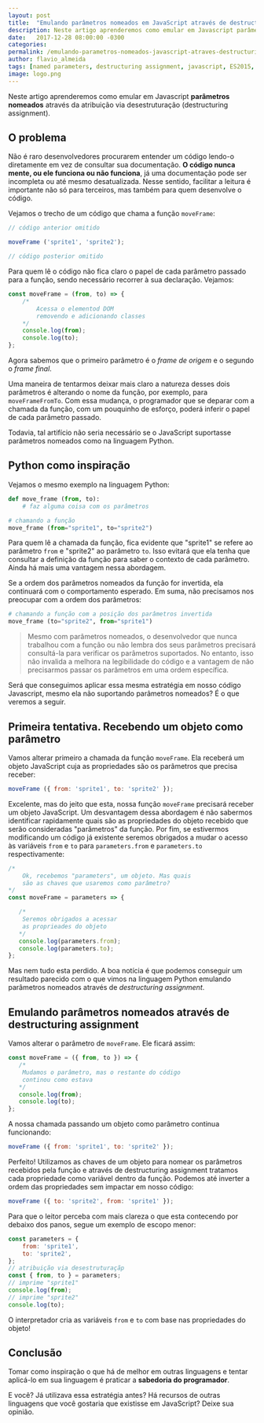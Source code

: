 ```yaml
---
layout: post
title:  "Emulando parâmetros nomeados em JavaScript através de destructuring assignment"
description: Neste artigo aprenderemos como emular em Javascript parâmetros nomeados através da atribuição via desestruturação (destructuring assignment). 
date:   2017-12-28 08:00:00 -0300
categories:
permalink: /emulando-parametros-nomeados-javascript-atraves-destructuring-assignment/
author: flavio_almeida
tags: [named parameters, destructuring assignment, javascript, ES2015, ES6]
image: logo.png
---
```


Neste artigo aprenderemos como emular em Javascript **parâmetros nomeados** através da atribuição via desestruturação (destructuring assignment). 

## O problema

Não é raro desenvolvedores procurarem entender um código lendo-o diretamente em vez de consultar sua documentação. **O código nunca mente, ou ele funciona ou não funciona**, já uma documentação pode ser incompleta ou até mesmo desatualizada. Nesse sentido, facilitar a leitura é importante não só para terceiros, mas também para quem desenvolve o código.

Vejamos o trecho de um código que chama a função `moveFrame`:

```javascript
// código anterior omitido 

moveFrame ('sprite1', 'sprite2');

// código posterior omitido 
```

Para quem lê o código não fica claro o papel de cada parâmetro passado para a função, sendo necessário recorrer à sua declaração. Vejamos:

```javascript 
const moveFrame = (from, to) => {
    /*
        Acessa o elementod DOM
        removendo e adicionando classes
    */
    console.log(from);
    console.log(to);
};
```

Agora sabemos que o primeiro parâmetro é o *frame de origem* e o segundo o *frame final*. 

Uma maneira de tentarmos deixar mais claro a natureza desses dois parâmetros é alterando o nome da função, por exemplo, para `moveFrameFromTo`. Com essa mudança, o programador que se deparar com a chamada da função, com um pouquinho de esforço, poderá inferir o papel de cada parâmetro passado. 

Todavia, tal artifício não seria necessário se o JavaScript suportasse parâmetros nomeados como na linguagem Python. 

## Python como inspiração

Vejamos o mesmo exemplo na linguagem Python:

```python
def move_frame (from, to):
    # faz alguma coisa com os parâmetros
```

```python
# chamando a função
move_frame (from="sprite1", to="sprite2")
```

Para quem lê a chamada da função, fica evidente que "sprite1" se refere ao parâmetro `from` e "sprite2" ao parâmetro `to`. Isso evitará que ela tenha que consultar a definição da função para saber o contexto de cada parâmetro. Ainda há mais uma vantagem nessa abordagem.

Se a ordem dos parâmetros nomeados da função for invertida, ela continuará com o comportamento esperado. Em suma, não precisamos nos preocupar com a ordem dos parâmetros:

```python
# chamando a função com a posição dos parâmetros invertida
move_frame (to="sprite2", from="sprite1")
```

>Mesmo com parâmetros nomeados, o desenvolvedor que nunca trabalhou com a função ou não lembra dos seus parâmetros precisará consultá-la para verificar os parâmetros suportados. No entanto, isso não invalida a melhora na legibilidade do código e a vantagem de não precisarmos passar os parâmetros em uma ordem específica.

Será que conseguimos aplicar essa mesma estratégia em nosso código Javascript, mesmo ela não suportando parâmetros nomeados? É o que veremos a seguir. 

## Primeira tentativa. Recebendo um objeto como parâmetro

Vamos alterar primeiro a chamada da função `moveFrame`. Ela receberá um objeto JavaScript cuja as propriedades são os parâmetros que precisa receber:

```javascript
moveFrame ({ from: 'sprite1', to: 'sprite2' });
```

Excelente, mas do jeito que esta, nossa função `moveFrame` precisará receber um objeto JavaScript. Um desvantagem dessa abordagem é não sabermos identificar rapidamente quais são as propriedades do objeto recebido que serão consideradas "parâmetros" da função. Por fim, se estivermos modificando um código já existente seremos obrigados a mudar o acesso às variáveis `from` e `to` para `parameters.from` e `parameters.to` respectivamente:

```javascript
/*
    Ok, recebemos "parameters", um objeto. Mas quais 
    são as chaves que usaremos como parâmetro?
*/
const moveFrame = parameters => {

   /* 
    Seremos obrigados a acessar 
    as proprieades do objeto
   */
   console.log(parameters.from);
   console.log(parameters.to);
};
```

Mas nem tudo esta perdido. A boa notícia é que podemos conseguir um resultado parecido com o que vimos na linguagem Python emulando parâmetros nomeados através de *destructuring assignment*.

## Emulando parâmetros nomeados através de destructuring assignment

Vamos alterar o parâmetro de `moveFrame`. Ele ficará assim:

```javascript
const moveFrame = ({ from, to }) => {
   /*
    Mudamos o parâmetro, mas o restante do código 
    continou como estava
   */
   console.log(from);
   console.log(to);
};
```

A nossa chamada passando um objeto como parâmetro continua funcionando:

```javascript
moveFrame ({ from: 'sprite1', to: 'sprite2' });
```

Perfeito! Utilizamos as chaves de um objeto para nomear os parâmetros recebidos pela função e através de destructuring assignment tratamos cada propriedade como variável dentro da função. Podemos até inverter a ordem das propriedades sem impactar em nosso código:

```javascript
moveFrame ({ to: 'sprite2', from: 'sprite1' });
```

Para que o leitor perceba com mais clareza o que esta contecendo por debaixo dos panos, segue um exemplo de escopo menor:

```javascript
const parameters = {
    from: 'sprite1',
    to: 'sprite2', 
};
// atribuição via desestruturaçãp
const { from, to } = parameters;
// imprime "sprite1"
console.log(from);
// imprime "sprite2"
console.log(to);
```
O interpretador cria as variáveis `from` e `to` com base nas propriedades do objeto!

## Conclusão

Tomar como inspiração o que há de melhor em outras linguagens e tentar aplicá-lo em sua linguagem é praticar a **sabedoria do programador**. 

E você? Já utilizava essa estratégia antes? Há recursos de outras linguagens que você gostaria que existisse em JavaScript? Deixe sua opinião.